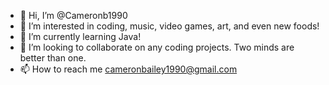 - 👋 Hi, I’m @Cameronb1990
- 👀 I’m interested in coding, music, video games, art, and even new foods!
- 🌱 I’m currently learning Java!
- 💞️ I’m looking to collaborate on any coding projects. Two minds are better than one. 
- 📫 How to reach me cameronbailey1990@gmail.com

<!---
Cameronb1990/Cameronb1990 is a ✨ special ✨ repository because its `README.md` (this file) appears on your GitHub profile.
You can click the Preview link to take a look at your changes.
--->
